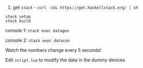 1. get `stack` - `curl -sSL https://get.haskellstack.org/ | sh`

```
stack setup
stack build
```

console 1: `stack exec datagen`

console 2: `stack exec datacon`

Watch the numbers change every 5 seconds!

Edit `script.lua` to modify the data in the dummy devices
